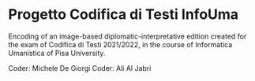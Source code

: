 # Progetto Codifica di Testi InfoUma
Encoding of an image-based diplomatic-interpretative edition created for the exam of Codifica di Testi 2021/2022, in the course of Informatica Umanistica of Pisa University.

Coder: Michele De Giorgi
Coder: Ali Al Jabri
